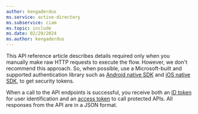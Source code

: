 ```yaml
---
author: kengaderdus
ms.service: active-directory
ms.subservice: ciam
ms.topic: include
ms.date: 02/29/2024
ms.author: kengaderdus
---
```


This API reference article describes details required only when you manually make raw HTTP requests to execute the flow. However, we don't recommend this approach. So, when possible, use a Microsoft-built and supported authentication library such as [Android native SDK](https://github.com/AzureAD/msal-android-native-auth-sample-app-preview) and [iOS native SDK](https://github.com/AzureAD/msal-objc-native-auth-preview), to get security tokens. 

When a call to the API endpoints is successful, you receive both an [ID token](../../id-tokens.md) for user identification and an [access token](../../access-tokens.md) to call protected APIs. All responses from the API are in a JSON format.